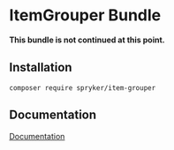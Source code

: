 # ItemGrouper Bundle

**This bundle is not continued at this point.**

## Installation

```
composer require spryker/item-grouper
```

## Documentation

[Documentation](http://spryker.github.io)
